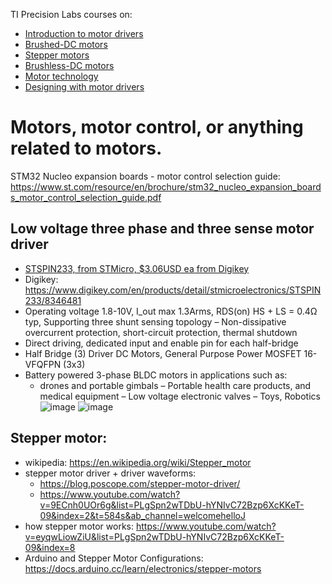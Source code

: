 TI Precision Labs courses on: 
- [Introduction to motor drivers](https://www.ti.com/video/series/precision-labs/ti-precision-labs-introduction-to-motor-drivers.html)
- [Brushed-DC motors](https://www.ti.com/video/series/precision-labs/ti-precision-labs-brushed-dc-motors.html)
- [Stepper motors](https://www.ti.com/video/series/precision-labs/ti-precision-labs-stepper-motors.html)
- [Brushless-DC motors](https://www.ti.com/video/series/precision-labs/ti-precision-labs-brushless-dc-motors.html)
- [Motor technology](https://www.ti.com/video/series/precision-labs/ti-precision-labs-motor-technology.html)
- [Designing with motor drivers](https://www.ti.com/video/series/precision-labs/ti-precision-labs-designing-with-motor-drivers.html)


# Motors, motor control, or anything related to motors.

STM32 Nucleo expansion boards - motor control selection guide: https://www.st.com/resource/en/brochure/stm32_nucleo_expansion_boards_motor_control_selection_guide.pdf

## Low voltage three phase and three sense motor driver
- [STSPIN233, from STMicro, $3.06USD ea from Digikey](https://www.st.com/content/ccc/resource/technical/document/datasheet/group3/9b/1c/56/b3/f5/43/4b/1c/DM00441037/files/DM00441037.pdf/jcr:content/translations/en.DM00441037.pdf)
- Digikey: https://www.digikey.com/en/products/detail/stmicroelectronics/STSPIN233/8346481
- Operating voltage 1.8-10V, I_out max 1.3Arms, RDS(on) HS + LS = 0.4Ω typ, Supporting three shunt sensing topology
– Non-dissipative overcurrent protection, short-circuit protection, thermal shutdown
- Direct driving, dedicated input and enable pin for each half-bridge
- Half Bridge (3) Driver DC Motors, General Purpose Power MOSFET 16-VFQFPN (3x3)
- Battery powered 3-phase BLDC motors in applications such as:
  - drones and portable gimbals
  – Portable health care products, and medical equipment
  – Low voltage electronic valves
  – Toys, Robotics
![image](https://user-images.githubusercontent.com/42329930/218914634-8f2b0159-5ca8-4e90-86a2-ec5a9bbdb5fc.png)
![image](https://user-images.githubusercontent.com/42329930/218915133-2b77a8e5-d5da-41d7-901a-c704d62b6e2d.png)



## Stepper motor:
- wikipedia: https://en.wikipedia.org/wiki/Stepper_motor
- stepper motor driver + driver waveforms: 
  - https://blog.poscope.com/stepper-motor-driver/
  - https://www.youtube.com/watch?v=9ECnh0UOr6g&list=PLgSpn2wTDbU-hYNIvC72Bzp6XcKKeT-09&index=2&t=584s&ab_channel=welcomehelloJ
- how stepper motor works: https://www.youtube.com/watch?v=eyqwLiowZiU&list=PLgSpn2wTDbU-hYNIvC72Bzp6XcKKeT-09&index=8
- Arduino and Stepper Motor Configurations: https://docs.arduino.cc/learn/electronics/stepper-motors
